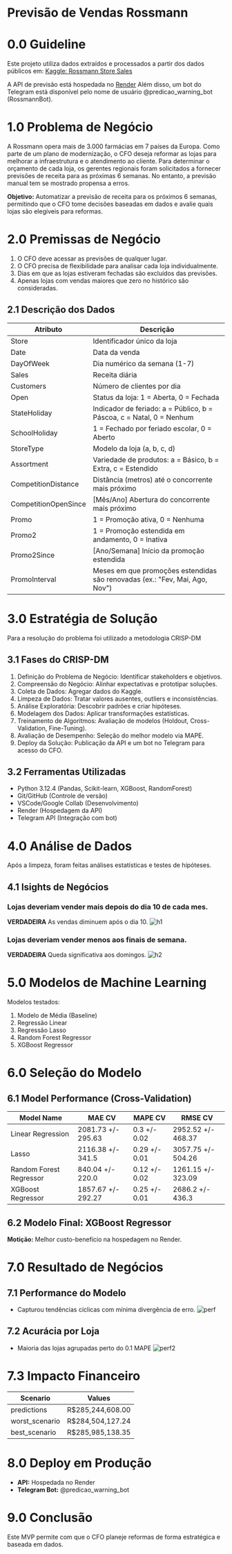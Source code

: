 # Previsão de Vendas Rossmann

# 0.0 Guideline

Este projeto utiliza dados extraídos e processados a partir dos dados públicos em: [Kaggle: Rossmann Store Sales](https://www.kaggle.com/c/rossmann-store-sales/data)

A API de previsão está hospedada no [Render](https://render.com/)
Além disso, um bot do Telegram está disponível pelo nome de usuário @predicao_warning_bot (RossmannBot).

# 1.0 Problema de Negócio

A Rossmann opera mais de 3.000 farmácias em 7 países da Europa. Como parte de um plano de modernização, o CFO deseja reformar as lojas para melhorar a infraestrutura e o atendimento ao cliente. Para determinar o orçamento de cada loja, os gerentes regionais foram solicitados a fornecer previsões de receita para as próximas 6 semanas. No entanto, a previsão manual tem se mostrado propensa a erros.

**Objetivo:** Automatizar a previsão de receita para os próximos 6 semanas, permitindo que o CFO tome decisões baseadas em dados e avalie quais lojas são elegíveis para reformas.

# 2.0 Premissas de Negócio

1. O CFO deve acessar as previsões de qualquer lugar.
2. O CFO precisa de flexibilidade para analisar cada loja individualmente.
3. Dias em que as lojas estiveram fechadas são excluídos das previsões.
4. Apenas lojas com vendas maiores que zero no histórico são consideradas.

## 2.1 Descrição dos Dados
| Atributo | Descrição |
| -- | -- |
| Store | Identificador único da loja |
| Date | Data da venda |
| DayOfWeek | Dia numérico da semana (1-7) |
| Sales | Receita diária |
| Customers | 	Número de clientes por dia |
| Open | 	Status da loja: 1 = Aberta, 0 = Fechada |
| StateHoliday | Indicador de feriado: a = Público, b = Páscoa, c = Natal, 0 = Nenhum |
| SchoolHoliday | 1 = Fechado por feriado escolar, 0 = Aberto |
| StoreType | Modelo da loja (a, b, c, d) |
| Assortment | Variedade de produtos: a = Básico, b = Extra, c = Estendido |
| CompetitionDistance | 	Distância (metros) até o concorrente mais próximo |
| CompetitionOpenSince | [Mês/Ano] Abertura do concorrente mais próximo |
| Promo | 1 = Promoção ativa, 0 = Nenhuma |
| Promo2 | 1 = Promoção estendida em andamento, 0 = Inativa |
| Promo2Since | [Ano/Semana] Início da promoção estendida |
| PromoInterval | Meses em que promoções estendidas são renovadas (ex.: "Fev, Mai, Ago, Nov") |

# 3.0 Estratégia de Solução
Para a resolução do problema foi utilizado a metodologia CRISP-DM

## 3.1 Fases do CRISP-DM
1. Definição do Problema de Negócio: Identificar stakeholders e objetivos.
2. Compreensão do Negócio: Alinhar expectativas e prototipar soluções.
3. Coleta de Dados: Agregar dados do Kaggle.
4. Limpeza de Dados: Tratar valores ausentes, outliers e inconsistências.
5. Análise Exploratória: Descobrir padrões e criar hipóteses.
6. Modelagem dos Dados: Aplicar transformações estatísticas.
7. Treinamento de Algoritmos: Avaliação de modelos (Holdout, Cross-Validation, Fine-Tuning).
8. Avaliação de Desempenho: Seleção do melhor modelo via MAPE.
9. Deploy da Solução: Publicação da API e um bot no Telegram para acesso do CFO.

## 3.2 Ferramentas Utilizadas
- Python 3.12.4 (Pandas, Scikit-learn, XGBoost, RandomForest)
- Git/GitHub (Controle de versão)
- VSCode/Google Collab (Desenvolvimento)
- Render (Hospedagem da API)
- Telegram API (Integração com bot)

# 4.0 Análise de Dados
Após a limpeza, foram feitas análises estatísticas e testes de hipóteses.

## 4.1 Isights de Negócios

### Lojas deveriam vender mais depois do dia 10 de cada mes.
**VERDADEIRA** As vendas diminuem após o dia 10.
![h1](https://github.com/user-attachments/assets/92ec1a1a-65a2-45d2-b291-068f64df3762)

### Lojas deveriam vender menos aos finais de semana.
**VERDADEIRA** Queda significativa aos domingos.
![h2](https://github.com/user-attachments/assets/490fc8b2-167d-49fd-8873-5acb5a066ffa)

# 5.0 Modelos de Machine Learning
Modelos testados:
  1. Modelo de Média (Baseline)
  2. Regressão Linear
  3. Regressão Lasso
  4. Random Forest Regressor
  5. XGBoost Regressor

# 6.0 Seleção do Modelo

## 6.1 Model Performance (Cross-Validation)



| Model Name | MAE CV | MAPE CV | RMSE CV |
| ----- | --- | ---- | ---- |
|	Linear Regression	|2081.73 +/- 295.63|	0.3 +/- 0.02|	2952.52 +/- 468.37|
|	Lasso|	2116.38 +/- 341.5|	0.29 +/- 0.01|	3057.75 +/- 504.26|
|	Random Forest Regressor|	840.04 +/- 220.0	|0.12 +/- 0.02|	1261.15 +/- 323.09|
|	XGBoost Regressor|	1857.67 +/- 292.27|	0.25 +/- 0.01	|2686.2 +/- 436.3|

## 6.2 Modelo Final: XGBoost Regressor
**Motição:** Melhor custo-benefício na hospedagem no Render.

# 7.0 Resultado de Negócios

## 7.1 Performance do Modelo
- Capturou tendências cíclicas com mínima divergência de erro.
![perf](https://github.com/user-attachments/assets/1df6f1c4-acb3-4078-a0b8-41d4ed8b8916)

## 7.2 Acurácia por Loja
- Maioria das lojas agrupadas perto do 0.1 MAPE
![perf2](https://github.com/user-attachments/assets/57570793-8d07-4e4d-969e-53585db5c5b4)

# 7.3 Impacto Financeiro
|Scenario|	Values|
| ----- | --- | 
|	predictions|	R$285,244,608.00|
|	worst_scenario|	R$284,504,127.24|
|	best_scenario|	R$285,985,138.35|

# 8.0 Deploy em Produção
- **API:** Hospedada no Render
- **Telegram Bot:** @predicao_warning_bot

# 9.0 Conclusão
Este MVP permite com que o CFO planeje reformas de forma estratégica e baseada em dados.







